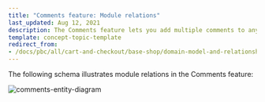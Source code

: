```yaml
---
title: "Comments feature: Module relations"
last_updated: Aug 12, 2021
description: The Comments feature lets you add multiple comments to any entity
template: concept-topic-template
redirect_from:
- /docs/pbc/all/cart-and-checkout/base-shop/domain-model-and-relationships/comments-feature-module-relations.html
---
```


The following schema illustrates module relations in the Comments feature:

<div class="width-100">

![comments-entity-diagram](https://spryker.s3.eu-central-1.amazonaws.com/docs/Features/Mailing+&+Communication/Comments/techspec-comments-module-diagram.png)

</div>
